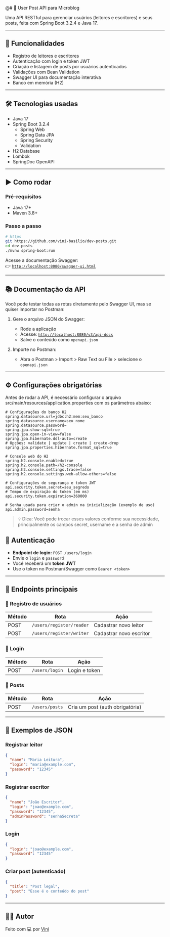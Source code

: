 @# 📝 User Post API para Microblog

Uma API RESTful para gerenciar usuários (leitores e escritores) e seus posts, feita com Spring Boot 3.2.4 e Java 17.

---

## 🚀 Funcionalidades

- Registro de leitores e escritores
- Autenticação com login e token JWT
- Criação e listagem de posts por usuários autenticados
- Validações com Bean Validation
- Swagger UI para documentação interativa
- Banco em memória (H2)

---

## 🛠️ Tecnologias usadas

- Java 17
- Spring Boot 3.2.4
  - Spring Web
  - Spring Data JPA
  - Spring Security
  - Validation
- H2 Database
- Lombok
- SpringDoc OpenAPI

---

## ▶️ Como rodar

### Pré-requisitos

- Java 17+
- Maven 3.8+

### Passo a passo

```bash
# https
git https://github.com/vini-basilio/dev-posts.git
cd dev-posts
./mvnw spring-boot:run
```

Acesse a documentação Swagger:  
👉 [`http://localhost:8080/swagger-ui.html`](http://localhost:8080/swagger-ui.html)

---

## 📚 Documentação da API

Você pode testar todas as rotas diretamente pelo Swagger UI, mas se quiser importar no Postman:

1. Gere o arquivo JSON do Swagger:

   - Rode a aplicação
   - Acesse: [`http://localhost:8080/v3/api-docs`](http://localhost:8080/v3/api-docs)
   - Salve o conteúdo como `openapi.json`

2. Importe no Postman:
   - Abra o Postman > Import > Raw Text ou File > selecione o `openapi.json`

---

## ⚙️ Configurações obrigatórias

Antes de rodar a API, é necessário configurar o arquivo src/main/resources/application.properties com os parâmetros abaixo:

```
# Configurações do banco H2
spring.datasource.url=jdbc:h2:mem:seu_banco
spring.datasource.username=seu_nome
spring.datasource.password=
spring.jpa.show-sql=true
spring.jpa.open-in-view=false
spring.jpa.hibernate.ddl-auto=create
# Opções: validate | update | create | create-drop
spring.jpa.properties.hibernate.format_sql=true

# Console web do H2
spring.h2.console.enabled=true
spring.h2.console.path=/h2-console
spring.h2.console.settings.trace=false
spring.h2.console.settings.web-allow-others=false

# Configurações de segurança e token JWT
api.security.token.secret=seu_segredo
# Tempo de expiração do token (em ms)
api.security.token.expiration=360000

# Senha usada para criar o admin na inicialização (exemplo de uso)
api.admin.password=senha
```

> 💡 Dica: Você pode trocar esses valores conforme sua necessidade, principalmente os campos secret, username e a senha de admin

## 🔐 Autenticação

- **Endpoint de login:** `POST /users/login`
- Envie o `login` e `password`
- Você receberá um **token JWT**
- Use o token no Postman/Swagger como `Bearer <token>`

---

## 🔗 Endpoints principais

### 🧑 Registro de usuários

| Método | Rota                     | Ação                    |
| ------ | ------------------------ | ----------------------- |
| POST   | `/users/register/reader` | Cadastrar novo leitor   |
| POST   | `/users/register/writer` | Cadastrar novo escritor |

### 🔑 Login

| Método | Rota           | Ação          |
| ------ | -------------- | ------------- |
| POST   | `/users/login` | Login e token |

### 📝 Posts

| Método | Rota           | Ação                            |
| ------ | -------------- | ------------------------------- |
| POST   | `/users/posts` | Cria um post (auth obrigatória) |

---

## 🧪 Exemplos de JSON

### Registrar leitor

```json
{
  "name": "Maria Leitura",
  "login": "maria@example.com",
  "password": "12345"
}
```

### Registrar escritor

```json
{
  "name": "João Escritor",
  "login": "joao@example.com",
  "password": "12345",
  "adminPassword": "senhaSecreta"
}
```

### Login

```json
{
  "login": "joao@example.com",
  "password": "12345"
}
```

### Criar post (autenticado)

```json
{
  "title": "Post legal",
  "post": "Esse é o conteúdo do post"
}
```

---

## 👨‍💻 Autor

Feito com 💻 por [Vini](https://github.com/vini-basilio)
